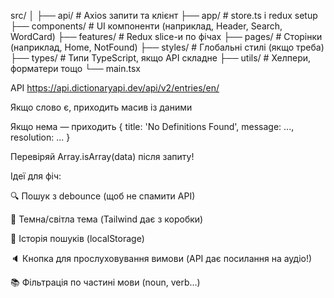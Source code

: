 


src/
│
├── api/               # Axios запити та клієнт
├── app/               # store.ts і redux setup
├── components/        # UI компоненти (наприклад, Header, Search, WordCard)
├── features/          # Redux slice-и по фічах
├── pages/             # Сторінки (наприклад, Home, NotFound)
├── styles/            # Глобальні стилі (якщо треба)
├── types/             # Типи TypeScript, якщо API складне
├── utils/             # Хелпери, форматери тощо
└── main.tsx

API https://api.dictionaryapi.dev/api/v2/entries/en/<word>

Якщо слово є, приходить масив із даними

Якщо нема — приходить { title: 'No Definitions Found', message: ..., resolution: ... }

Перевіряй Array.isArray(data) після запиту!

Ідеї для фіч:

🔍 Пошук з debounce (щоб не спамити API)

📜 Темна/світла тема (Tailwind дає з коробки)

💾 Історія пошуків (localStorage)

🔈 Кнопка для прослуховування вимови (API дає посилання на аудіо!)

📚 Фільтрація по частині мови (noun, verb…)